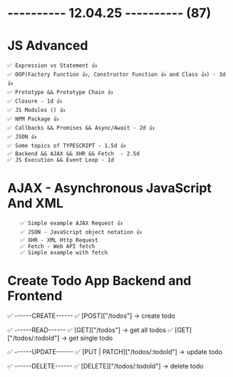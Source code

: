 # ---------- 12.04.25 ---------- (87)

# JS Advanced

    ✅ Expression vs Statement 👍
    ✅ OOP(Factory Function 👍, Constructor Function 👍 and Class 👍) - 3d 👍
    ✅ Prototype && Prototype Chain 👍
    ✅ Closure - 1d 👍
    ✅ JS Modules () 👍
    ✅ NPM Package 👍
    ✅ Callbacks && Promises && Async/Await - 2d 👍
    ✅ JSON 👍
    ✅ Some topics of TYPESCRIPT - 1.5d 👍
    ✅ Backend && AJAX && XHR && Fetch  - 2.5d
    ✅ JS Execution && Event Loop - 1d

# AJAX - Asynchronous JavaScript And XML

        ✅ Simple example AJAX Request 👍
        ✅ JSON - JavaScript object notation 👍
        ✅ XHR - XML Http Request
        ✅ Fetch - Web API fetch
        ✅ Simple example with fetch

# Create Todo App Backend and Frontend

✅ ------CREATE------
✅ [POST]["/todos"] -> create todo

✅ ------READ------
✅ [GET]["/todos"] -> get all todos
✅ [GET]["/todos/:todoId"] -> get single todo

✅ ------UPDATE------
✅ [PUT | PATCH]["/todos/:todoId"] -> update todo

✅ ------DELETE------
✅ [DELETE]["/todos/:todoId"] -> delete todo
